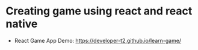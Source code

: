 # Creating game using react and react native

- React Game App Demo: https://developer-t2.github.io/learn-game/

